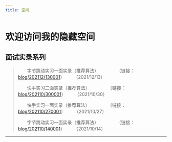 ```yaml
---
title: 空间
---
```


# 欢迎访问我的隐藏空间

<script type="text/javascript" src="/include/head.js"></script>

## 面试实录系列

> &emsp;&emsp;字节跳动实习一面实录（推荐算法）&emsp;&emsp;&emsp;&emsp;（链接：<a href="https://www.dywan.xyz/zone/202112/130001">blog/202112/130001</a>）&emsp;&emsp;（2021/12/13）
> 
> &emsp;&emsp;快手实习二面实录（推荐算法）&emsp;&emsp;&emsp;&emsp;（链接：<a href="https://www.dywan.xyz/zone/202110/300001">blog/202110/300001</a>）&emsp;&emsp;（2021/10/30）
> 
> &emsp;&emsp;快手实习一面实录（推荐算法）&emsp;&emsp;&emsp;&emsp;（链接：<a href="https://www.dywan.xyz/zone/202110/270001">blog/202110/270001</a>）&emsp;&emsp;（2021/10/27）
> 
> &emsp;&emsp;字节跳动实习一面实录（推荐算法）&emsp;&emsp;&emsp;&emsp;（链接：<a href="https://www.dywan.xyz/zone/202110/140001">blog/202110/140001</a>）&emsp;&emsp;（2021/10/14）

---

<script type="text/javascript" src="/include/tail.js"></script>
